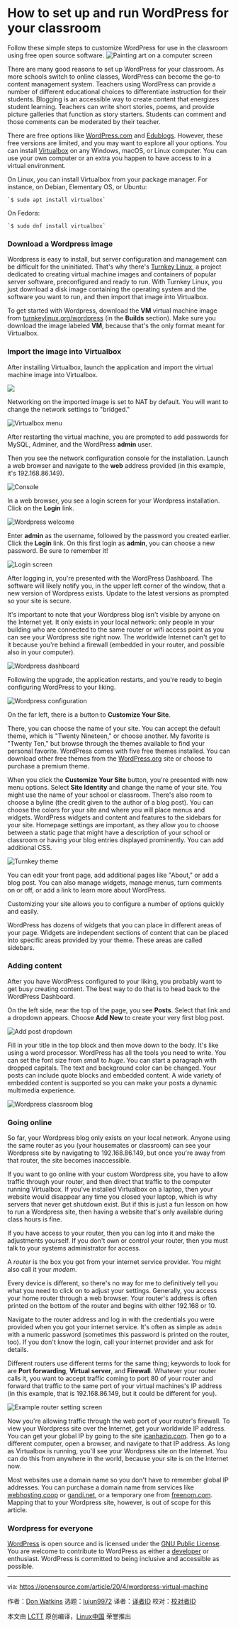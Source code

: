 [#]: collector: (lujun9972)
[#]: translator: ( )
[#]: reviewer: ( )
[#]: publisher: ( )
[#]: url: ( )
[#]: subject: (How to set up and run WordPress for your classroom)
[#]: via: (https://opensource.com/article/20/4/wordpress-virtual-machine)
[#]: author: (Don Watkins https://opensource.com/users/don-watkins)

How to set up and run WordPress for your classroom
======
Follow these simple steps to customize WordPress for use in the
classroom using free open source software.
![Painting art on a computer screen][1]

There are many good reasons to set up WordPress for your classroom. As more schools switch to online classes, WordPress can become the go-to content management system. Teachers using WordPress can provide a number of different educational choices to differentiate instruction for their students. Blogging is an accessible way to create content that energizes student learning. Teachers can write short stories, poems, and provide picture galleries that function as story starters. Students can comment and those comments can be moderated by their teacher.

There are free options like [WordPress.com][2] and [Edublogs][3]. However, these free versions are limited, and you may want to explore all your options. You can install [Virtualbox][4] on any Windows, macOS, or Linux computer. You can use your own computer or an extra you happen to have access to in a virtual environment.

On Linux, you can install Virtualbox from your package manager. For instance, on Debian, Elementary OS, or Ubuntu:


```
`$ sudo apt install virtualbox`
```

On Fedora:


```
`$ sudo dnf install virtualbox`
```

### Download a Wordpress image

Wordpress is easy to install, but server configuration and management can be difficult for the uninitiated. That's why there's [Turnkey Linux][5], a project dedicated to creating virtual machine images and containers of popular server software, preconfigured and ready to run. With Turnkey Linux, you just download a disk image containing the operating system and the software you want to run, and then import that image into Virtualbox.

To get started with Wordpress, download the **VM** virtual machine image from [turnkeylinux.org/wordpress][6] (in the **Builds** section). Make sure you download the image labeled **VM**, because that's the only format meant for Virtualbox.

### Import the image into Virtualbox

After installing Virtualbox, launch the application and import the virtual machine image into Virtualbox.

![][7]

Networking on the imported image is set to NAT by default. You will want to change the network settings to "bridged."

![Virtualbox menu][8]

After restarting the virtual machine, you are prompted to add passwords for MySQL, Adminer, and the WordPress **admin** user.

Then you see the network configuration console for the installation. Launch a web browser and navigate to the **web** address provided (in this example, it's 192.168.86.149).

![Console][9]

In a web browser, you see a login screen for your Wordpress installation. Click on the **Login** link.

![Wordpress welcome][10]

Enter **admin** as the username, followed by the password you created earlier. Click the **Login** link. On this first login as **admin**, you can choose a new password. Be sure to remember it!

![Login screen][11]

After logging in, you're presented with the WordPress Dashboard. The software will likely notify you, in the upper left corner of the window, that a new version of Wordpress exists. Update to the latest versions as prompted so your site is secure.

It's important to note that your Wordpress blog isn't visible by anyone on the Internet yet. It only exists in your local network: only people in your building who are connected to the same router or wifi access point as you can see your Wordpress site right now. The worldwide Internet can't get to it because you're behind a firewall (embedded in your router, and possible also in your computer).

![Wordpress dashboard][12]

Following the upgrade, the application restarts, and you're ready to begin configuring WordPress to your liking.

![Wordpress configuration][13]

On the far left, there is a button to **Customize Your Site**.

There, you can choose the name of your site. You can accept the default theme, which is "Twenty Nineteen," or choose another. My favorite is "Twenty Ten," but browse through the themes available to find your personal favorite. WordPress comes with five free themes installed. You can download other free themes from the [WordPress][14][.org][15] site or choose to purchase a premium theme.

When you click the **Customize Your Site** button, you're presented with new menu options. Select **Site Identity** and change the name of your site. You might use the name of your school or classroom. There's also room to choose a byline (the credit given to the author of a blog post). You can choose the colors for your site and where you will place menus and widgets. WordPress widgets and content and features to the sidebars for your site. Homepage settings are important, as they allow you to choose between a static page that might have a description of your school or classroom or having your blog entries displayed prominently. You can add additional CSS.

![Turnkey theme][16]

You can edit your front page, add additional pages like "About," or add a blog post. You can also manage widgets, manage menus, turn comments on or off, or add a link to learn more about WordPress.

Customizing your site allows you to configure a number of options quickly and easily.

WordPress has dozens of widgets that you can place in different areas of your page. Widgets are independent sections of content that can be placed into specific areas provided by your theme. These areas are called sidebars.

### Adding content

After you have WordPress configured to your liking, you probably want to get busy creating content. The best way to do that is to head back to the WordPress Dashboard.

On the left side, near the top of the page, you see **Posts**. Select that link and a dropdown appears. Choose **Add New** to create your very first blog post.

![Add post dropdown][17]

Fill in your title in the top block and then move down to the body. It's like using a word processor. WordPress has all the tools you need to write. You can set the font size from _small_ to _huge_. You can start a paragraph with dropped capitals. The text and background color can be changed. Your posts can include quote blocks and embedded content. A wide variety of embedded content is supported so you can make your posts a dynamic multimedia experience.

![Wordpress classroom blog][18]

### Going online

So far, your Wordpress blog only exists on your local network. Anyone using the same router as you (your housemates or classroom) can see your Wordpress site by navigating to 192.168.86.149, but once you're away from that router, the site becomes inaccessible.

If you want to go online with your custom Wordpress site, you have to allow traffic through your router, and then direct that traffic to the computer running Virtualbox. If you've installed Virtualbox on a laptop, then your website would disappear any time you closed your laptop, which is why servers that never get shutdown exist. But if this is just a fun lesson on how to run a Wordpress site, then having a website that's only available during class hours is fine.

If you have access to your router, then you can log into it and make the adjustments yourself. If you don't own or control your router, then you must talk to your systems administrator for access.

A _router_ is the box you got from your internet service provider. You might also call it your _modem_.

Every device is different, so there's no way for me to definitively tell you what you need to click on to adjust your settings. Generally, you access your home router through a web browser. Your router's address is often printed on the bottom of the router and begins with either 192.168 or 10.

Navigate to the router address and log in with the credentials you were provided when you got your internet service. It's often as simple as `admin` with a numeric password (sometimes this password is printed on the router, too). If you don't know the login, call your internet provider and ask for details.

Different routers use different terms for the same thing; keywords to look for are **Port forwarding**, **Virtual server**, and **Firewall**. Whatever your router calls it, you want to accept traffic coming to port 80 of your router and forward that traffic to the same port of your virtual machines's IP address (in this example, that is 192.168.86.149, but it could be different for you).

![Example router setting screen][19]

Now you're allowing traffic through the web port of your router's firewall. To view your Wordpress site over the Internet, get your worldwide IP address. You can get your global IP by going to the site [icanhazip.com][20]. Then go to a different computer, open a browser, and navigate to that IP address. As long as Virtualbox is running, you'll see your Wordpress site on the Internet. You can do this from anywhere in the world, because your site is on the Internet now.

Most websites use a domain name so you don't have to remember global IP addresses. You can purchase a domain name from services like [webhosting.coop][21] or [gandi.net][22], or a temporary one from [freenom.com][23]. Mapping that to your Wordpress site, however, is out of scope for this article.

### Wordpress for everyone

[WordPress][24] is open source and is licensed under the [GNU Public License][25]. You are welcome to contribute to WordPress as either a [developer][26] or enthusiast. WordPress is committed to being inclusive and accessible as possible.

--------------------------------------------------------------------------------

via: https://opensource.com/article/20/4/wordpress-virtual-machine

作者：[Don Watkins][a]
选题：[lujun9972][b]
译者：[译者ID](https://github.com/译者ID)
校对：[校对者ID](https://github.com/校对者ID)

本文由 [LCTT](https://github.com/LCTT/TranslateProject) 原创编译，[Linux中国](https://linux.cn/) 荣誉推出

[a]: https://opensource.com/users/don-watkins
[b]: https://github.com/lujun9972
[1]: https://opensource.com/sites/default/files/styles/image-full-size/public/lead-images/painting_computer_screen_art_design_creative.png?itok=LVAeQx3_ (Painting art on a computer screen)
[2]: https://wordpress.com/
[3]: https://edublogs.org/
[4]: https://www.virtualbox.org/
[5]: https://www.turnkeylinux.org
[6]: https://www.turnkeylinux.org/wordpress
[7]: https://opensource.com/sites/default/files/uploads/how_to_get_started_with_wp_in_the_classroom_1.png
[8]: https://opensource.com/sites/default/files/uploads/how_to_get_started_with_wp_in_the_classroom_2.png (Virtualbox menu)
[9]: https://opensource.com/sites/default/files/uploads/how_to_get_started_with_wp_in_the_classroom_3.png (Console)
[10]: https://opensource.com/sites/default/files/uploads/how_to_get_started_with_wp_in_the_classroom_4.png (Wordpress welcome)
[11]: https://opensource.com/sites/default/files/uploads/how_to_get_started_with_wp_in_the_classroom_5.png (Login screen)
[12]: https://opensource.com/sites/default/files/uploads/how_to_get_started_with_wp_in_the_classroom_6.png (Wordpress dashboard)
[13]: https://opensource.com/sites/default/files/uploads/how_to_get_started_with_wp_in_the_classroom_7.png (Wordpress configuration)
[14]: http://Wordpress.org
[15]: http://WordPress.org
[16]: https://opensource.com/sites/default/files/uploads/how_to_get_started_with_wp_in_the_classroom_8.png (Turnkey theme)
[17]: https://opensource.com/sites/default/files/uploads/how_to_get_started_with_wp_in_the_classroom_12.png (Add post dropdown)
[18]: https://opensource.com/sites/default/files/uploads/how_to_get_started_with_wp_in_the_classroom_13.png (Wordpress classroom blog)
[19]: https://opensource.com/sites/default/files/router-web.jpg (Example router setting screen)
[20]: http://icanhazip.com/
[21]: https://webhosting.coop/domain-names
[22]: https://www.gandi.net
[23]: http://freenom.com/
[24]: https://wordpress.org/
[25]: https://github.com/WordPress/WordPress/blob/master/license.txt
[26]: https://wordpress.org/five-for-the-future/
